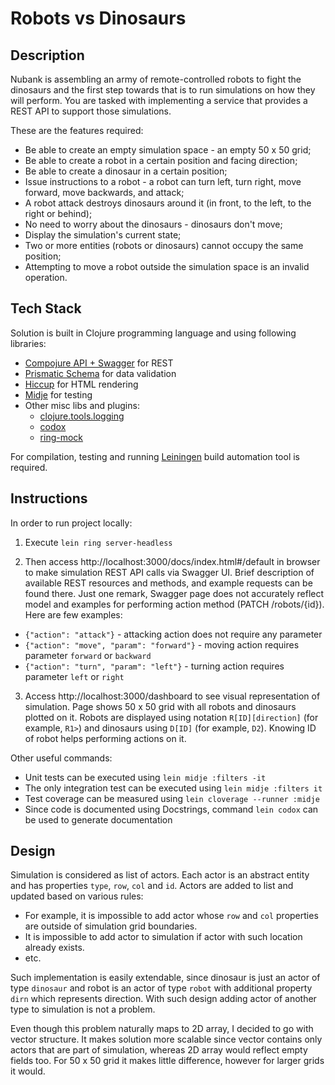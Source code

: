 # Robots vs Dinosaurs

## Description

Nubank is assembling an army of remote-controlled robots to fight the dinosaurs and the first step towards that is to run simulations on how they will perform. You are tasked with implementing a service that provides a REST API to support those simulations.

These are the features required:

- Be able to create an empty simulation space - an empty 50 x 50 grid;
- Be able to create a robot in a certain position and facing direction;
- Be able to create a dinosaur in a certain position;
- Issue instructions to a robot - a robot can turn left, turn right, move forward, move backwards, and attack;
- A robot attack destroys dinosaurs around it (in front, to the left, to the right or behind);
- No need to worry about the dinosaurs - dinosaurs don't move;
- Display the simulation's current state;
- Two or more entities (robots or dinosaurs) cannot occupy the same position;
- Attempting to move a robot outside the simulation space is an invalid operation.

## Tech Stack

Solution is built in Clojure programming language and using following libraries:

- [Compojure API + Swagger](https://github.com/metosin/compojure-api) for REST
- [Prismatic Schema](https://github.com/plumatic/schema) for data validation
- [Hiccup](https://github.com/weavejester/hiccup) for HTML rendering
- [Midje](https://github.com/marick/Midje) for testing
- Other misc libs and plugins:
  - [clojure.tools.logging](https://github.com/clojure/tools.logging)
  - [codox](https://github.com/weavejester/codox)
  - [ring-mock](https://github.com/weavejester/ring-mock)

For compilation, testing and running [Leiningen](https://leiningen.org) build automation tool is required.

## Instructions

In order to run project locally:

1. Execute ```lein ring server-headless```

2. Then access http://localhost:3000/docs/index.html#/default in browser to make simulation REST API calls via Swagger UI. Brief description of available REST resources and methods, and example requests can be found there. Just one remark, Swagger page does not accurately reflect model and examples for performing action method (PATCH /robots/{id}). Here are few examples:

  + ```{"action": "attack"}``` - attacking action does not require any parameter
  + ```{"action": "move", "param": "forward"}``` - moving action requires parameter ```forward``` or ```backward```
  + ```{"action": "turn", "param": "left"}``` - turning action requires parameter ```left``` or ```right```

3. Access http://localhost:3000/dashboard to see visual representation of simulation. Page shows 50 x 50 grid with all robots and dinosaurs plotted on it. Robots are displayed using notation ```R[ID][direction]``` (for example, ```R1>```) and dinosaurs using ```D[ID]``` (for example, ```D2```). Knowing ID of robot helps performing actions on it.

Other useful commands:

- Unit tests can be executed using ```lein midje :filters -it```
- The only integration test can be executed using ```lein midje :filters it```
- Test coverage can be measured using ```lein cloverage --runner :midje```
- Since code is documented using Docstrings, command ```lein codox``` can be used to generate documentation

## Design

Simulation is considered as list of actors. Each actor is an abstract entity and has properties ```type```, ```row```, ```col``` and ```id```. Actors are added to list and updated based on various rules:

- For example, it is impossible to add actor whose ```row``` and ```col``` properties are outside of simulation grid boundaries.
- It is impossible to add actor to simulation if actor with such location already exists.
- etc.

Such implementation is easily extendable, since dinosaur is just an actor of type ```dinosaur``` and robot is an actor of type ```robot``` with additional property ```dirn``` which represents direction. With such design adding actor of another type to simulation is not a problem.

Even though this problem naturally maps to 2D array, I decided to go with vector structure. It makes solution more scalable since vector contains only actors that are part of simulation, whereas 2D array would reflect empty fields too. For 50 x 50 grid it makes little difference, however for larger grids it would.
